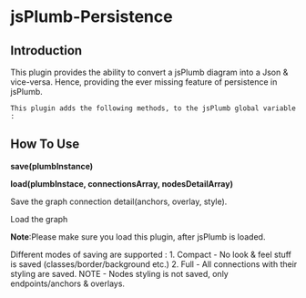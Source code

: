 jsPlumb-Persistence
===================


Introduction
--------------

This plugin provides the ability to convert a jsPlumb diagram into a Json &amp; vice-versa.
Hence, providing the ever missing feature of persistence in jsPlumb.



```This plugin adds the following methods, to the jsPlumb global variable :```


How To Use
-------------

**save(plumbInstance)**

**load(plumbInstace, connectionsArray, nodesDetailArray)**

Save the graph connection detail(anchors, overlay, style).

Load the graph 

**Note**:Please make sure you load this plugin, after jsPlumb is loaded.


Different modes of saving are supported :
        1. Compact - No look & feel stuff is saved (classes/border/background etc.)
        2. Full - All connections with their styling are saved. 
                NOTE - Nodes styling is not saved, only endpoints/anchors & overlays.
